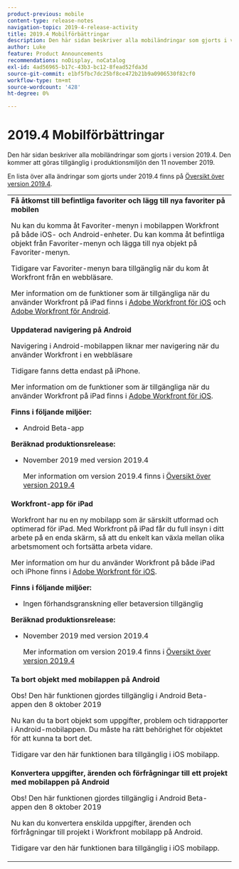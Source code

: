 ```yaml
---
product-previous: mobile
content-type: release-notes
navigation-topic: 2019-4-release-activity
title: 2019.4 Mobilförbättringar
description: Den här sidan beskriver alla mobiländringar som gjorts i version 2019.4. Den kommer att göras tillgänglig i produktionsmiljön den 11 november 2019.
author: Luke
feature: Product Announcements
recommendations: noDisplay, noCatalog
exl-id: 4ad56965-b17c-43b3-bc12-8fead52fda3d
source-git-commit: e1bf5fbc7dc25bf8ce472b21b9a0906530f82cf0
workflow-type: tm+mt
source-wordcount: '428'
ht-degree: 0%

---
```


# 2019.4 Mobilförbättringar

Den här sidan beskriver alla mobiländringar som gjorts i version 2019.4. Den kommer att göras tillgänglig i produktionsmiljön den 11 november 2019.

En lista över alla ändringar som gjorts under 2019.4 finns på [Översikt över version 2019.4](../../../../product-announcements/product-releases/quarterly-release-archive/2019.4-release-activity/2019-4-release-activity-overview.md).

<table style="table-layout:auto"> 
 <col> 
 <tbody> 
  <tr> 
   <td><strong>Få åtkomst till befintliga favoriter och lägg till nya favoriter på mobilen</strong> <p>Nu kan du komma åt Favoriter-menyn i mobilappen Workfront på både iOS- och Android-enheter. Du kan komma åt befintliga objekt från Favoriter-menyn och lägga till nya objekt på Favoriter-menyn.</p> <p>Tidigare var Favoriter-menyn bara tillgänglig när du kom åt Workfront från en webbläsare.</p> <p>Mer information om de funktioner som är tillgängliga när du använder Workfront på iPad finns i <a href="../../../../workfront-basics/mobile-apps/using-the-workfront-mobile-app/workfront-for-ios.md" class="MCXref xref" xrefformat="{para}">Adobe Workfront för iOS</a> och <a href="../../../../workfront-basics/mobile-apps/using-the-workfront-mobile-app/workfront-for-android.md" class="MCXref xref" xrefformat="{para}">Adobe Workfront för Android</a>.</p></td> 
  </tr> 
  <tr> 
   <td><strong>Uppdaterad navigering på Android</strong> <p>Navigering i Android-mobilappen liknar mer navigering när du använder Workfront i en webbläsare</p> <p>Tidigare fanns detta endast på iPhone.</p> <p>Mer information om de funktioner som är tillgängliga när du använder Workfront på iPad finns i <a href="../../../../workfront-basics/mobile-apps/using-the-workfront-mobile-app/workfront-for-ios.md" class="MCXref xref" xrefformat="{para}">Adobe Workfront för iOS</a>.</p> 
    <div class="workfront_plans"> 
     <p><strong>Finns i följande miljöer:</strong> </p> 
     <ul> 
      <li>Android Beta-app</li> 
     </ul> 
     <p><strong>Beräknad produktionsrelease:</strong> </p> 
     <ul> 
      <li> <p>November 2019 med version 2019.4</p> <p>Mer information om version 2019.4 finns i <a href="../../../../product-announcements/product-releases/quarterly-release-archive/2019.4-release-activity/2019-4-release-activity-overview.md" class="MCXref xref" xrefformat="{para}">Översikt över version 2019.4</a></p> </li> 
     </ul> 
    </div></td> 
  </tr> 
  <tr> 
   <td><strong>Workfront-app för iPad</strong> <p>Workfront har nu en ny mobilapp som är särskilt utformad och optimerad för iPad. Med Workfront på iPad får du full insyn i ditt arbete på en enda skärm, så att du enkelt kan växla mellan olika arbetsmoment och fortsätta arbeta vidare.</p> <p>Mer information om hur du använder Workfront på både iPad och iPhone finns i <a href="../../../../workfront-basics/mobile-apps/using-the-workfront-mobile-app/workfront-for-ios.md" class="MCXref xref" xrefformat="{para}">Adobe Workfront för iOS</a>.</p> 
    <div class="workfront_plans"> 
     <p><strong>Finns i följande miljöer:</strong> </p> 
     <ul> 
      <li>Ingen förhandsgranskning eller betaversion tillgänglig</li> 
     </ul> 
     <p><strong>Beräknad produktionsrelease:</strong> </p> 
     <ul> 
      <li> <p>November 2019 med version 2019.4</p> <p>Mer information om version 2019.4 finns i <a href="../../../../product-announcements/product-releases/quarterly-release-archive/2019.4-release-activity/2019-4-release-activity-overview.md" class="MCXref xref" xrefformat="{para}">Översikt över version 2019.4</a></p> </li> 
     </ul> 
    </div></td> 
  </tr> 
  <tr> 
   <td> 
    <div> 
     <strong>Ta bort objekt med mobilappen på Android</strong> 
     <p>Obs! Den här funktionen gjordes tillgänglig i Android Beta-appen den 8 oktober 2019</p> 
     <p>Nu kan du ta bort objekt som uppgifter, problem och tidrapporter i Android-mobilappen. Du måste ha rätt behörighet för objektet för att kunna ta bort det.</p> 
     <p>Tidigare var den här funktionen bara tillgänglig i iOS mobilapp.</p> 
    </div> </td> 
  </tr> 
  <tr> 
   <td><strong>Konvertera uppgifter, ärenden och förfrågningar till ett projekt med mobilappen på Android</strong> <p>Obs! Den här funktionen gjordes tillgänglig i Android Beta-appen den 8 oktober 2019</p> <p>Nu kan du konvertera enskilda uppgifter, ärenden och förfrågningar till projekt i Workfront mobilapp på Android.</p> <p>Tidigare var den här funktionen bara tillgänglig i iOS mobilapp.</p> </td> 
  </tr> 
 </tbody> 
</table>
